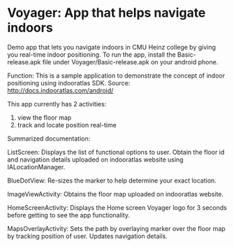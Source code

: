 # Voyager: App that helps navigate indoors
Demo app that lets you navigate indoors in CMU Heinz college by giving you real-time indoor positioning.
To run the app, install the Basic-release.apk file under Voyager/Basic-release.apk on your android phone.

Function:
This is a sample application to demonstrate the concept of indoor positioning using indooratlas SDK.
Source: http://docs.indooratlas.com/android/

This app currently has 2 activities:
1. view the floor map
2. track and locate position real-time

Summarized documentation:

ListScreen:
Displays the list of functional options to user. Obtain the floor id and navigation details uploaded on indooratlas website using IALocationManager.

BlueDotView:
Re-sizes the marker to help determine your exact location.

ImageViewActivity:
Obtains the floor map uploaded on indooratlas website.

HomeScreenActivity:
Displays the Home screen Voyager logo for 3 seconds before getting to see the app functionality.

MapsOverlayActivity:
Sets the path by overlaying marker over the floor map by tracking position of user. Updates navigation details.
